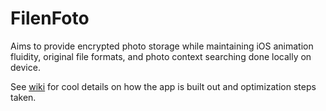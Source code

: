 # FilenFoto

Aims to provide encrypted photo storage while maintaining iOS animation fluidity, original file formats, and photo context searching done locally on device.

See [wiki](../../wiki) for cool details on how the app is built out and optimization steps taken.

